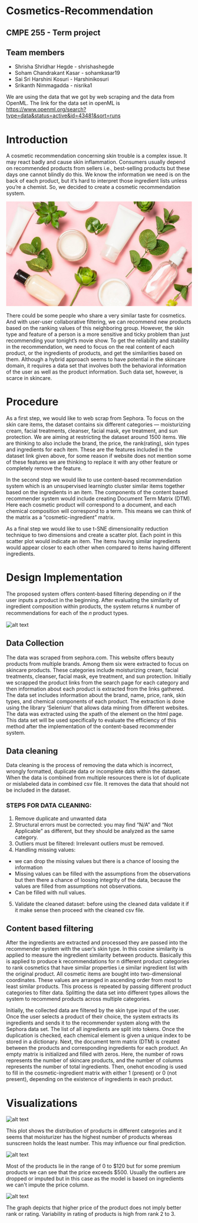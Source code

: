 # Cosmetics-Recommendation
## CMPE 255 - Term project

## Team members
* Shrisha Shridhar Hegde - shrishashegde
* Soham Chandrakant Kasar - sohamkasar19
* Sai Sri Harshini Kosuri - Harshinikosuri
* Srikanth Nimmagadda - nisrika1

We are using the data that we got by web scraping and the data from OpenML. The link for the data set in openML is https://www.openml.org/search?type=data&status=active&id=43481&sort=runs

# Introduction

A cosmetic recommendation concerning skin trouble is a complex issue. It may react badly and cause skin inflammation. Consumers usually depend on recommended products from sellers i.e., best-selling products but these days one cannot blindly do this. We know the information we need is on the back of each product, but it’s hard to interpret those ingredient lists unless you’re a chemist. So, we decided to create a cosmetic recommendation system.

![alt text](/paper/cosmeticss.jpeg?raw=true)


There could be some people who share a very similar taste for cosmetics. And with user-user collaborative filtering, we can recommend new products based on the ranking values of this neighboring group. However, the skin type and feature of a person is a more sensitive and ticky problem than just recommending your tonight’s movie show.  To get the reliability and stability in the recommendation, we need to focus on the real content of each product, or the ingredients of products, and get the similarities based on them. Although a hybrid approach seems to have potential in the skincare domain, it requires a data set that involves both the behavioral information of the user as well as the product information. Such data set, however, is scarce in skincare.

# Procedure

As a first step, we would like to web scrap from Sephora. To focus on the skin care items, the dataset contains six different categories — moisturizing cream, facial treatments, cleanser, facial mask, eye treatment, and sun protection. We are aiming at restricting the dataset around 1500 items. We are thinking to also include the brand, the price, the rank(rating), skin types and ingredients for each item. These are the features included in the dataset link given above, for some reason if website does not mention some of these features we are thinking to replace it with any other feature or completely remove the feature.

In the second step we would like to use content-based recommendation system which is an unsupervised learningto cluster similar items together based on the ingredients in an item. The components of the content based recommender system would include creating Document Term Matrix (DTM). Here each cosmetic product will correspond to a document, and each chemical composition will correspond to a term. This means we can think of the matrix as a “cosmetic-ingredient” matrix.

As a final step we would like to use t-SNE dimensionality reduction technique to two dimensions and create a scatter plot. Each point in this scatter plot would indicate an item. The items having similar ingredients would appear closer to each other when compared to items having different ingredients.

# Design Implementation

The proposed system offers content-based filtering depending on if the user inputs a product in the beginning. After evaluating the similarity of ingredient composition within products, the system returns 𝑘 number of recommendations for each of the 𝑛 product types.


![alt text](/paper/project_flowchart.jpg?raw=true)

## Data Collection

The data was scraped from sephora.com. This website offers beauty products from multiple brands. Among them six were extracted to focus on skincare products. These categories include moisturizing cream, facial treatments, cleanser, facial mask, eye treatment, and sun protection. Initially we scrapped the product links from the search page for each category and then information about each product is extracted from the links gathered. The data set includes information about the brand, name, price, rank, skin types, and chemical components of each product. The extraction is done using the library ‘Selenium’ that allows data mining from different websites. The data was extracted using the xpath of the element on the html page. This data set will be used specifically to evaluate the efficiency of this method after the implementation of the content-based recommender system.


## Data cleaning
Data cleaning is the process of removing the data which is incorrect, wrongly formatted, duplicate data or incomplete dats within the dataset.
When the data is combined from multiple resources there is lot of duplicate or mislabeled data in combined csv file.
It removes the data that should not be included in the dataset.
### STEPS FOR DATA CLEANING:
1. Remove duplicate and unwanted data
2. Structural errors must be corrected: you may find “N/A” and “Not Applicable” as different, but they should be analyzed as the same category.
3. Outliers must be filtered:  Irrelevant outliers must be removed.
4. Handling missing values:
- we can drop the missing values but there is a chance of loosing the information
- Missing values can be filled with the assumptions from the observations but then there a chance of loosing integrity of the data, because the values are filled from assumptions not observations.
- Can be filled with null values.
5. Validate the cleaned dataset: before using the cleaned data validate it if it make sense then proceed with the cleaned csv file.





## Content based filtering
After the ingredients are extracted and processed they are passed into the recommender system with the user’s skin type. In this cosine similarity is applied to measure the ingredient similarity between products. Basically this is applied to produce k recommendations for n different product categories to rank cosmetics that have similar properties i.e similar ingredient list with the original product.
All cosmetic items are bought into two-dimensional coordinates. These values are arranged in ascending order from most to least similar products. This process is repeated by passing different product categories to filter data. Splitting the data set into different types allows the system to recommend products across multiple categories.

Initially, the collected data are filtered by the skin type input of the user. Once the user selects a product of their choice, the system extracts its ingredients and sends it to the recommender system along with the Sephora data set. The list of all ingredients are split into tokens. Once the duplication is checked, each chemical element is given a unique index to be stored in a dictionary. Next, the document term matrix (DTM) is created between the products and corresponding ingredients for each product. An empty matrix is initialized and filled with zeros. Here, the number of rows represents the number of skincare products, and the number of columns represents the number of total ingredients. Then, onehot encoding is used to fill in the cosmetic-ingredient matrix with either 1 (present) or 0 (not present), depending on the existence of ingredients in each product. 


# Visualizations

![alt text](/paper/label_histplot.jpg?raw=true)

This plot shows the distribution of products in different categories and it seems that moisturizer has the highest number of products whereas sunscreen holds the least number. This may influence our final prediction.


![alt text](/paper/price_boxplot.jpg?raw=true)

Most of the products lie in the range of 0 to $120 but for some premium products we can see that the price exceeds $500. Usually the outliers are dropped or imputed but in this case as the model is based on ingredients we can't impute the price column.


![alt text](/paper/price_vs_rank_lineplot.jpg?raw=true)

The graph depicts that higher price of the product does not imply better rank or rating. Variability in rating of products is high from rank 2 to 3.










